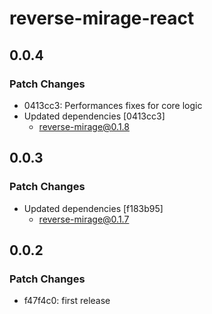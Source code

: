 # reverse-mirage-react

## 0.0.4

### Patch Changes

- 0413cc3: Performances fixes for core logic
- Updated dependencies [0413cc3]
  - reverse-mirage@0.1.8

## 0.0.3

### Patch Changes

- Updated dependencies [f183b95]
  - reverse-mirage@0.1.7

## 0.0.2

### Patch Changes

- f47f4c0: first release
